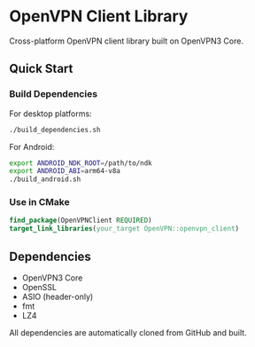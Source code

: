 # OpenVPN Client Library

Cross-platform OpenVPN client library built on OpenVPN3 Core.

## Quick Start

### Build Dependencies

For desktop platforms:
```bash
./build_dependencies.sh
```

For Android:
```bash
export ANDROID_NDK_ROOT=/path/to/ndk
export ANDROID_ABI=arm64-v8a
./build_android.sh
```

### Use in CMake

```cmake
find_package(OpenVPNClient REQUIRED)
target_link_libraries(your_target OpenVPN::openvpn_client)
```

## Dependencies

- OpenVPN3 Core
- OpenSSL
- ASIO (header-only)
- fmt
- LZ4

All dependencies are automatically cloned from GitHub and built.
